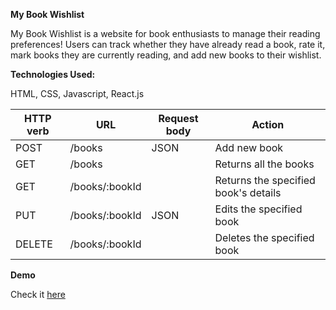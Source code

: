 **My Book Wishlist**

My Book Wishlist is a website for book enthusiasts to manage their reading preferences! Users can track whether they have already read a book, rate it, mark books they are currently reading, and add new books to their wishlist.

**Technologies Used:**

HTML, CSS, Javascript, React.js


| HTTP verb | URL            | Request body | Action                               |
|-----------|----------------|--------------|--------------------------------------|
| POST      | /books         | JSON         | Add new book                         |
| GET       | /books         |              | Returns all the books                |
| GET       | /books/:bookId |              | Returns the specified book's details |
| PUT       | /books/:bookId | JSON         | Edits the specified book             |
| DELETE    | /books/:bookId |              | Deletes the specified book           |

**Demo**

Check it [here](https://mybookwishlist.netlify.app/)
